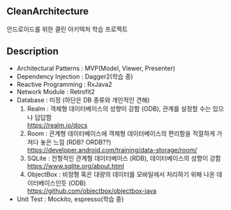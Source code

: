 ## CleanArchitecture
안드로이드를 위한 클린 아키텍처 학습 프로젝트

## Description
- Architectural Patterns : MVP(Model, Viewer, Presenter)
- Dependency Injection : Dagger2(학습 중)
- Reactive Programming : RxJava2
- Network Module : Retrofit2
- Database : 미정 (하단은 DB 종류와 개인적인 견해)
  1. Realm : 객체형 데이터베이스의 성향이 강함 (ODB), 관계를 설정할 수는 있으나 답답함<br>
     https://realm.io/docs
  2. Room : 관계형 데이터베이스에 객체형 데이터베이스의 편리함을 적절하게 가져다 놓은 느낌 (RDB? ORDB??)<br>
     https://developer.android.com/training/data-storage/room/
  3. SQLite : 전형적인 관계형 데이터베이스 (RDB), 데이터베이스의 성향이 강함<br>
     https://www.sqlite.org/about.html
  4. ObjectBox : 비정형 혹은 대량의 데이터를 모바일에서 처리하기 위해 나온 데이터베이스인듯 (ODB)<br>
     https://github.com/objectbox/objectbox-java
- Unit Test : Mockito, espresso(학습 중)
